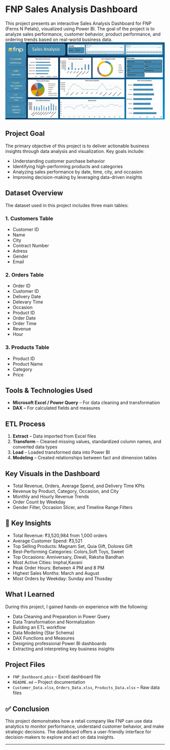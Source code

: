 # FNP Sales Analysis Dashboard

This project presents an interactive Sales Analysis Dashboard for FNP (Ferns N Petals), visualized using Power BI. The goal of the project is to analyze sales performance, customer behavior, product performance, and ordering trends based on real-world business data. 
![image alt](https://github.com/iqbal-hasan291/FNP_sales_Analysis-Excel-/blob/b96a477094d71f00b9886bbd9310da2ee8224822/FNP_Dashboard.png)

##  Project Goal

The primary objective of this project is to deliver actionable business insights through data analysis and visualization. Key goals include:

- Understanding customer purchase behavior
- Identifying high-performing products and categories
- Analyzing sales performance by date, time, city, and occasion
- Improving decision-making by leveraging data-driven insights

##  Dataset Overview

The dataset used in this project includes three main tables:

### 1. Customers Table
- Customer ID
- Name
- City
- Contract Number
- Adress
- Gender
- Email
  

### 2. Orders Table
- Order ID
- Customer ID
- Delivery Date
- Delevary Time
- Occasion
- Product ID
- Order Date
- Order Time
- Revenue
- Hour

### 3. Products Table
- Product ID
- Product Name
- Category
- Price

##  Tools & Technologies Used

- **Microsoft Excel / Power Query** – For data cleaning and transformation
- **DAX** – For calculated fields and measures

## ETL Process

1. **Extract** – Data imported from Excel files
2. **Transform** – Cleaned missing values, standardized column names, and converted data types
3. **Load** – Loaded transformed data into Power BI
4. **Modeling** – Created relationships between fact and dimension tables

##  Key Visuals in the Dashboard

- Total Revenue, Orders, Average Spend, and Delivery Time KPIs
- Revenue by Product, Category, Occasion, and City
- Monthly and Hourly Revenue Trends
- Order Count by Weekday
- Gender Filter, Occasion Slicer, and Timeline Range Filters

## 📌 Key Insights

- Total Revenue: ₹3,520,984 from 1,000 orders
- Average Customer Spend: ₹3,521
- Top Selling Products: Magnam Set, Quia Gift, Dolores Gift
- Best-Performing Categories: Colors,Soft Toys, Sweet
- Top Occasions: Anniversary, Diwali, Raksha Bandhan
- Most Active Cities: Imphal,Kavani
- Peak Order Hours: Between 4 PM and 8 PM
- Highest Sales Months: March and August
- Most Orders by Weekday: Sunday and Thusday

##  What I Learned

During this project, I gained hands-on experience with the following:

- Data Cleaning and Preparation in Power Query
- Data Transformation and Normalization
- Building an ETL workflow
- Data Modeling (Star Schema)
- DAX Functions and Measures
- Designing professional Power BI dashboards
- Extracting and interpreting key business insights

## Project Files

- `FNP_Dashboard.pbix` – Excel dashboard file
- `README.md` – Project documentation
- `Customer_Data.xlsx`, `Orders_Data.xlsx`, `Products_Data.xlsx` – Raw data files

## ✅ Conclusion

This project demonstrates how a retail company like FNP can use data analytics to monitor performance, understand customer behavior, and make strategic decisions. The dashboard offers a user-friendly interface for decision-makers to explore and act on data insights.

---

